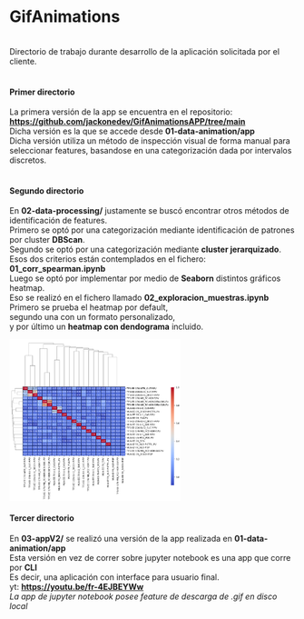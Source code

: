 # GifAnimations
<br />
Directorio de trabajo durante desarrollo de la aplicación solicitada por el cliente.<br />
<br />

#### Primer directorio

La primera versión de la app se encuentra en el repositorio: <b>https://github.com/jackonedev/GifAnimationsAPP/tree/main</b><br />
Dicha versión es la que se accede desde <b>01-data-animation/app</b><br />
Dicha versión utiliza un método de inspección visual de forma manual para seleccionar features, basandose en una categorización dada por intervalos discretos.<br />
<br />

#### Segundo directorio
En <b>02-data-processing/</b> justamente se buscó encontrar otros métodos de identificación de features.<br />
Primero se optó por una categorización mediante identificación de patrones por cluster <b>DBScan</b>.<br />
Segundo se optó por una categorización mediante <b>cluster jerarquizado</b>.<br />
Esos dos criterios están contemplados en el fichero: <b>01_corr_spearman.ipynb</b><br />
Luego se optó por implementar por medio de <b>Seaborn</b> distintos gráficos heatmap.<br />
Eso se realizó en el fichero llamado <b>02_exploracion_muestras.ipynb</b><br />
Primero se prueba el heatmap por default,<br />
segundo una con un formato personalizado,<br />
y por último un <b>heatmap con dendograma</b> incluido.<br />

<img src="https://github.com/jackonedev/GifAnimationsAPP/blob/main/imagenes/6_heatmap_w_dendogram.png?raw=true" alt="hot-dendogram" style="width: 60%; height: auto;">
<br />

#### Tercer directorio
En <b>03-appV2/</b> se realizó una versión de la app realizada en <b>01-data-animation/app</b><br />
Esta versión en vez de correr sobre jupyter notebook es una app que corre por <b>CLI</b><br />
Es decir, una aplicación con interface para usuario final.<br />
yt: <b>https://youtu.be/fr-4EJBEYWw</b><br />
<i>La app de jupyter notebook posee feature de descarga de .gif en disco local</i>
